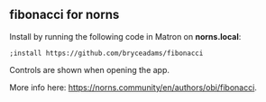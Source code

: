## fibonacci for norns

Install by running the following code in Matron on **norns.local**:
```
;install https://github.com/bryceadams/fibonacci
```
Controls are shown when opening the app.

More info here: https://norns.community/en/authors/obi/fibonacci.
